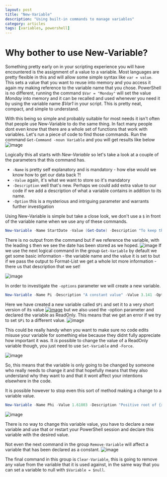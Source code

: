 ```yaml
---
layout: post
title: "New-Variable"
description: "Using built-in commands to manage variables"
category: articles
tags: [variables, powershell]
---
```


# Why bother to use New-Variable?

Something pretty early on in your scripting experience you will have encountered is the assignment of a value to a variable. Most languages are pretty flexible in this and will allow some simple syntax like ```var = value```. This sets a value that you want to reuse into memory and you access it again my making reference to the variable name that you chose. PowerShell is no different, running the command ```$Var = "Monday"``` will set the value *Monday* into memory and it can be recalled and used whenever you need it by using the variable name *$Var1* in your script. This is pretty neat, compact, and simple to understand.

With this being so simple and probably suitable for most needs it isn't often that people use New-Variable to do the same thing. In fact many people dont even know that there are a whole set of functions that work with variables. Let's run a piece of code to find those commands. Run the command ```Get-Command -noun Variable``` and you will get results like below
![image](https://user-images.githubusercontent.com/2597535/114295546-c88a9380-9a9d-11eb-9b77-4fdc7ae920af.png)

Logically this all starts with *New-Variable* so let's take a look at a couple of the parameters that this command has. 

- ```-Name``` is pretty self explanatory and is mandatory - how else would we know how to get our data back ?!
- ```-Value``` again, it's what we want to store so it's mandatory
- ```-Description``` well that's new. Perhaps we could add extra value to our code if we add a description of what a variable contains in addition to its name.
- ```-Option``` this is a mysterious and intriguing parameter and warrants further investigation

Using New-Variable is simple but take a close look, we don't use a ```$``` in front of the variable name when we use any of these commands.
```powershell
New-Variable -Name StartDate -Value (Get-Date) -Description "To keep the date and time that we started"
```
There is no output from the command but if we reference the variable, with the leading ```$``` then we see the date has been stored as we hoped.
![image](https://user-images.githubusercontent.com/2597535/114296760-f45d4780-9aa4-11eb-885f-dafad264f347.png)
If we use the next logical command in the group ```Get-Variable``` by default we get some basic information - the variable name and the value it is set to but if we pass the output to Format-List we get a whole lot more information - there us that description that we set!

![image](https://user-images.githubusercontent.com/2597535/114321067-cb729c00-9b10-11eb-8921-f07016f033ba.png)

In order to investigate the ```-options``` parameter we will create a new variable.
```powershell
New-Variable -Name Pi -Description "A constant value" -Value 3.141 -Option Readonly
```

Here we have created a new variable called ```$Pi``` and set it to a very short version of its value [![image](https://user-images.githubusercontent.com/2597535/114321556-463cb680-9b13-11eb-89ff-d2272f2cdb70.png)](https://en.wikipedia.org/wiki/Pi) 
but we also used the -option parameter and declared the variable as ReadOnly. This means that we get an error if we try to set ```$Pi``` to a different value.
![image](https://user-images.githubusercontent.com/2597535/114361986-baf10e80-9b6e-11eb-84b7-1ac3e33cc1be.png)

This could be really handy when you want to make sure no code edits misuse your variable for something else because they didnt fully appreciate how important it was. It *is* possible to change the value of a ReadOnly variable though, you just need to use ```Set-Variable``` and ```-Force```.

![image](https://user-images.githubusercontent.com/2597535/114362376-2935d100-9b6f-11eb-99d0-415fbc92381f.png)

So, this means that the variable is only going to be changed by someone who really needs to change it and that hopefully means that they also understand why they want to and that it wont affect your intentions elsewhere in the code.

It is possible however to stop even this sort of method making a change to a variable value.
```powershell
New-Variable -Name Phi -Value 1.61803 -Description "Positive root of {x^{2}-x-1=0} ref https://en.wikipedia.org/wiki/List_of_mathematical_constants" -Option Constant
```
![image](https://user-images.githubusercontent.com/2597535/114365143-1375db00-9b72-11eb-90cc-e785418cfb81.png)

There is no way to change this variable value, you have to declare a new variable and use that or restart your PowerShell session and declare this variable with the desired value.

Not even the next command in the group ```Remove-Variable``` will affect a variable that has been declared as a constant.
![image](https://user-images.githubusercontent.com/2597535/114365501-6c457380-9b72-11eb-8f79-f85b049e15fb.png)

The final command in this group is ```Clear-Variable```, this is going to remove any value from the variable that it is used against, in the same way that you can set a variable to null with ```$Variable = $null```. 
